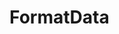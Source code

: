 <!-- ======================================================================
--- Search engine
title:          FormatData
keywords:       FormatData
description:    FormatData.
--- Menu system
order:          40
text:           FormatData
hidden:         false
umbel:          false
--- Page properties
id:             
document:       
layout:         layout-2-left
$-left:         #side-menu
searchable:     true
--- Side menu
side-menu-root:     /api
side-menu-header:   API
side-menu-top:      
side-menu-depth:    2
======================================================================= -->

# FormatData
